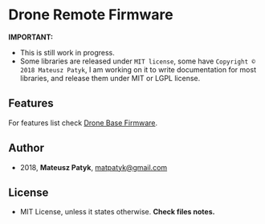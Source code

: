 # Drone Remote Firmware

**IMPORTANT:**

- This is still work in progress.
- Some libraries are released under `MIT license`, some have `Copyright © 2018 Mateusz Patyk`, I am working on it to write documentation for most libraries, and release them under MIT or LGPL license.

## Features
For features list check [Drone Base Firmware](https://github.com/MatthewPatyk/Drone-Remote-Firmware).

## Author 
* 2018, **Mateusz Patyk**, <matpatyk@gmail.com> 
 
## License 
- MIT License, unless it states otherwise. **Check files notes.**
